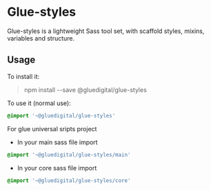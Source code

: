 Glue-styles
==============

Glue-styles is a lightweight Sass tool set, with scaffold styles, mixins, variables and structure.


## Usage

To install it:

> npm install --save @gluedigital/glue-styles

To use it (normal use):

```sass
@import '~@gluedigital/glue-styles'
```
For glue universal sripts project
- In your main sass file import

```sass
@import '~@gluedigital/glue-styles/main'
```
- In your core sass file import

```sass
@import '~@gluedigital/glue-styles/core'
```
